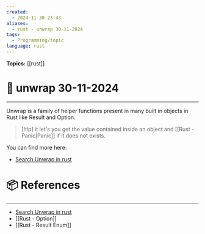 ```yaml
---
created:
  - 2024-11-30 23:43
aliases:
  - rust - unwrap 30-11-2024
tags:
  - Programming/topic
language: rust
---
```


**Topics:** [[rust]]

# 📃 unwrap 30-11-2024

---
Unwrap is a family of helper functions present in many built in objects in Rust like Result and Option.

> [!tip] it let's you get the value contained inside an object and [[Rust - Panic|Panic]] if it does not exists.

You can find more here:
- [Search Unwrap in rust](https://doc.rust-lang.org/core/?search=unwrap)
# 📦 References
---
- [Search Unwrap in rust](https://doc.rust-lang.org/core/?search=unwrap)
- [[Rust - Option]]
- [[Rust - Result Enum]]